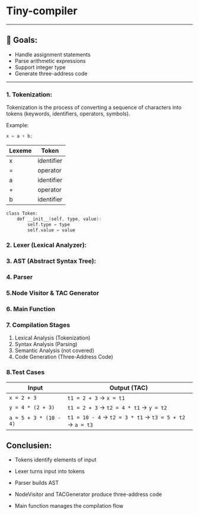 # Tiny-compiler
---

## 🎯 Goals:
- Handle assignment statements  
- Parse arithmetic expressions  
- Support integer type  
- Generate three-address code

---

### 1. Tokenization:
Tokenization is the process of converting a sequence of characters into tokens (keywords, identifiers, operators, symbols).

Example:
```c
x = a + b;
```

| Lexeme | Token      |
| ------ | ---------- |
| x      | identifier |
| =      | operator   |
| a      | identifier |
| +      | operator   |
| b      | identifier |

```c
class Token:
    def __init__(self, type, value):
        self.type = type
        self.value = value
```
### 2. Lexer (Lexical Analyzer):
### 3. AST (Abstract Syntax Tree):
### 4. Parser
### 5.Node Visitor & TAC Generator
### 6. Main Function
### 7. Compilation Stages

1) Lexical Analysis (Tokenization)
2) Syntax Analysis (Parsing)
3) Semantic Analysis (not covered)
4) Code Generation (Three-Address Code)

### 8.Test Cases

| Input                  | Output (TAC)                                             |
| ---------------------- | -------------------------------------------------------- |
| `x = 2 + 3`            | `t1 = 2 + 3` → `x = t1`                                  |
| `y = 4 * (2 + 3)`      | `t1 = 2 + 3` → `t2 = 4 * t1` → `y = t2`                  |
| `a = 5 + 3 * (10 - 4)` | `t1 = 10 - 4` → `t2 = 3 * t1` → `t3 = 5 + t2` → `a = t3` |

## Conclusien:

- Tokens identify elements of input

- Lexer turns input into tokens

- Parser builds AST

- NodeVisitor and TACGenerator produce three-address code

- Main function manages the compilation flow
